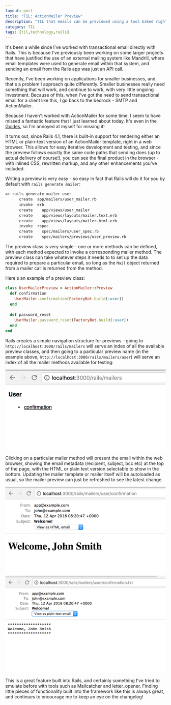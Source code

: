 ```yaml
---
layout: post
title: "TIL: ActionMailer Preview"
description: "TIL that emails can be previewed using a tool baked right into Rails 4.1+"
category: TIL
tags: [til,technology,rails]
---
```


It's been a while since I've worked with transactional email directly with Rails. This is because I've previously been working on some larger projects that have justified the use of an external mailing system like Mandrill, where email templates were used to generate email within that system, and sending an email from the Rails app was just an API call.

Recently, I've been working on applications for smaller businesses, and that's a problem I approach quite differently. Smaller businesses really need something that will work, and continue to work, with very little ongoing investment. Because of this, when I've got the need to send transactional email for a client like this, I go back to the bedrock - SMTP and ActionMailer.

Because I haven't worked with ActionMailer for some time, I seem to have missed a fantastic feature that I just learned about today. It's even in the [Guides](http://guides.rubyonrails.org/action_mailer_basics.html#previewing-emails), so I'm annoyed at myself for missing it!

It turns out, since Rails 4.1, there is built-in support for rendering either an HTML or plain-text version of an ActionMailer template, right in a web browser. This allows for easy iterative development and testing, and since the preview follows exactly the same code paths that sending does (up to actual delivery of course!), you can see the final product in the browser - with inlined CSS, rewritten markup, and any other enhancements you've included.

Writing a preview is very easy - so easy in fact that Rails will do it for you by default with `rails generate mailer`:

``` bash
=> rails generate mailer user
      create  app/mailers/user_mailer.rb
      invoke  erb
      create    app/views/user_mailer
      create    app/views/layouts/mailer.text.erb
      create    app/views/layouts/mailer.html.erb
      invoke  rspec
      create    spec/mailers/user_spec.rb
      create    spec/mailers/previews/user_preview.rb
```

The preview class is very simple - one or more methods can be defined, with each method expected to invoke a corresponding mailer method. The preview class can take whatever steps it needs to to set up the data required to prepare a particular email, so long as the `Mail` object returned from a mailer call is returned from the method.

Here's an example of a preview class:

``` ruby
class UserMailerPreview < ActionMailer::Preview
  def confirmation
    UserMailer.confirmation(FactoryBot.build(:user))
  end

  def password_reset
    UserMailer.password_reset(FactoryBot.build(:user))
  end
end
```

Rails creates a simple navigation structure for previews - going to `http://localhost:3000/rails/mailers` will serve an index of all the available preview classes, and then going to a particular preview name (in the example above, `http://localhost:3000/rails/mailers/user`) will serve an index of all the mailer methods available for testing:

![Mailer preview index listing](/img/posts/actionmailer-preview-listing.png)

Clicking on a particular mailer method will present the email within the web browser, showing the email metadata (recipient, subject, bcc etc) at the top of the page, with the HTML or plain text version selectable to show in the bottom. Updating the mailer template or mailer itself will be autoloaded as usual, so the mailer preview can just be refreshed to see the latest change.

![Mailer preview display](/img/posts/actionmailer-preview-display-html.png)
![Mailer preview display](/img/posts/actionmailer-preview-display-text.png)

This is a great feature built into Rails, and certainly something I've tried to emulate before with tools such as Mailcatcher and letter_opener. Finding little pieces of functionality built into the framework like this is always great, and continues to encourage me to keep an eye on the changelog!

